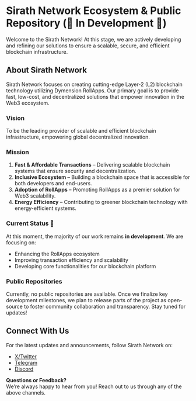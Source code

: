 # Sirath Network Ecosystem & Public Repository (🚧 In Development 🚧)

Welcome to the Sirath Network! At this stage, we are actively developing and refining our solutions to ensure a scalable, secure, and efficient blockchain infrastructure.

## About Sirath Network

Sirath Network focuses on creating cutting-edge Layer-2 (L2) blockchain technology utilizing Dymension RollApps. Our primary goal is to provide fast, low-cost, and decentralized solutions that empower innovation in the Web3 ecosystem.

### Vision

To be the leading provider of scalable and efficient blockchain infrastructure, empowering global decentralized innovation.

### Mission

1. **Fast & Affordable Transactions** – Delivering scalable blockchain systems that ensure security and decentralization.  
2. **Inclusive Ecosystem** – Building a blockchain space that is accessible for both developers and end-users.  
3. **Adoption of RollApps** – Promoting RollApps as a premier solution for Web3 scalability.  
4. **Energy Efficiency** – Contributing to greener blockchain technology with energy-efficient systems.

### Current Status 🚧  
At this moment, the majority of our work remains **in development**. We are focusing on:  
- Enhancing the RollApps ecosystem  
- Improving transaction efficiency and scalability  
- Developing core functionalities for our blockchain platform  

### Public Repositories  
Currently, no public repositories are available. Once we finalize key development milestones, we plan to release parts of the project as open-source to foster community collaboration and transparency. Stay tuned for updates!

## Connect With Us  
For the latest updates and announcements, follow Sirath Network on:  
- [X/Twitter](https://x.com/SirathNetwork)  
- [Telegram](https://t.me/SirathNetwork)  
- [Discord](https://discord.gg/4xY6PYdjhz)

**Questions or Feedback?**  
We’re always happy to hear from you! Reach out to us through any of the above channels.
